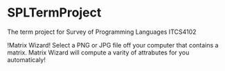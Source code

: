 # SPLTermProject
The term project for Survey of Programming Languages ITCS4102

!Matrix Wizard!
Select a PNG or JPG file off your computer that contains a matrix. Matrix Wizard will compute a varity of attrabutes for you automaticaly!